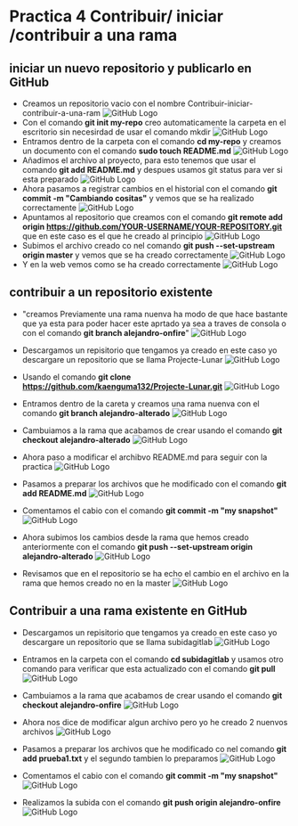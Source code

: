 # Practica 4 Contribuir/ iniciar /contribuir a una rama

## iniciar un nuevo repositorio y publicarlo en GitHub
- Creamos un repositorio vacio con el nombre Contribuir-iniciar-contribuir-a-una-ram ![GitHub Logo](/Contribuir-iniciar-contribuir-a-una-ram/0.png)
- Con el comando **git init my-repo** creo automaticamente la carpeta en el escritorio sin necesirdad de usar el comando mkdir ![GitHub Logo](/Contribuir-iniciar-contribuir-a-una-ram/1.png)
- Entramos dentro de la carpeta con el comando **cd my-repo** y creamos un documento con el comando **sudo touch README.md** ![GitHub Logo](/Contribuir-iniciar-contribuir-a-una-ram/2.png)
- Añadimos el archivo al proyecto, para esto tenemos que usar el comando **git add README.md** y despues usamos git status para ver si esta preparado ![GitHub Logo](/Contribuir-iniciar-contribuir-a-una-ram/3.png)
- Ahora pasamos a registrar cambios en el historial con el comando **git commit -m "Cambiando cositas"** y vemos que se ha realizado correctamente ![GitHub Logo](/Contribuir-iniciar-contribuir-a-una-ram/7.png)
- Apuntamos al repositorio que creamos con el comando **git remote add origin https://github.com/YOUR-USERNAME/YOUR-REPOSITORY.git** que en este caso es el que he creado al principio ![GitHub Logo](/Contribuir-iniciar-contribuir-a-una-ram/4.png)
- Subimos el archivo creado co nel comando **git push --set-upstream origin master** y vemos que se ha creado correctamente ![GitHub Logo](/Contribuir-iniciar-contribuir-a-una-ram/5.png)
- Y en la web vemos como se ha creado correctamente ![GitHub Logo](/Contribuir-iniciar-contribuir-a-una-ram/6.png)

## contribuir a un repositorio existente
- "creamos Previamente una rama nuenva ha modo de que hace bastante que ya esta para poder hacer este aprtado ya sea a traves de consola o con el comando **git branch alejandro-onfire**" ![GitHub Logo](/Contribuir-iniciar-contribuir-a-una-ram/19.png)


- Descargamos un repisitorio que tengamos ya creado en este caso yo descargare un repositorio que se llama  Projecte-Lunar ![GitHub Logo](/Contribuir-iniciar-contribuir-a-una-ram/8.png)
- Usando el comando **git clone https://github.com/kaenguma132/Projecte-Lunar.git** ![GitHub Logo](/Contribuir-iniciar-contribuir-a-una-ram/9.png)
- Entramos dentro de la careta y creamos  una rama nuenva con el comando **git branch alejandro-alterado** ![GitHub Logo](/Contribuir-iniciar-contribuir-a-una-ram/10.png)
- Cambuiamos a la rama que acabamos de crear usando el comando **git checkout alejandro-alterado** ![GitHub Logo](/Contribuir-iniciar-contribuir-a-una-ram/11.png)
- Ahora paso a modificar el archibvo README.md para seguir con la practica ![GitHub Logo](/Contribuir-iniciar-contribuir-a-una-ram/12.png)
- Pasamos a preparar los archivos que he modificado con el comando **git add README.md** ![GitHub Logo](/Contribuir-iniciar-contribuir-a-una-ram/13.png)
- Comentamos el cabio con el comando **git commit -m "my snapshot"** ![GitHub Logo](/Contribuir-iniciar-contribuir-a-una-ram/14.png)
- Ahora subimos los cambios desde la rama que hemos creado anteriormente con el comando **git push --set-upstream origin alejandro-alterado** ![GitHub Logo](/Contribuir-iniciar-contribuir-a-una-ram/15.png)
- Revisamos que en el repositorio se ha echo el cambio en el archivo en la rama que hemos creado no en la master ![GitHub Logo](/Contribuir-iniciar-contribuir-a-una-ram/16.png)

 ## Contribuir a una rama existente en GitHub
- Descargamos un repisitorio que tengamos ya creado en este caso yo descargare un repositorio que se llama subidagitlab ![GitHub Logo](/Contribuir-iniciar-contribuir-a-una-ram/17.png)
- Entramos en la carpeta con el comando  **cd subidagitlab** y usamos otro comando para verificar que esta actualizado  con el comando **git pull** ![GitHub Logo](/Contribuir-iniciar-contribuir-a-una-ram/18.png)

- Cambuiamos a la rama que acabamos de crear usando el comando **git checkout alejandro-onfire** ![GitHub Logo](/Contribuir-iniciar-contribuir-a-una-ram/20.png)
- Ahora nos dice de modificar algun archivo pero yo he creado 2 nuenvos archivos ![GitHub Logo](/Contribuir-iniciar-contribuir-a-una-ram/21.png)
- Pasamos a preparar los archivos que he modificado co nel comando **git add prueba1.txt** y el segundo tambien lo preparamos ![GitHub Logo](/Contribuir-iniciar-contribuir-a-una-ram/22.png)
- Comentamos el cabio con el comando **git commit -m "my snapshot"** ![GitHub Logo](/Contribuir-iniciar-contribuir-a-una-ram/23.png)
- Realizamos la subida con el comando **git push origin alejandro-onfire** ![GitHub Logo](/Contribuir-iniciar-contribuir-a-una-ram/24.png)

